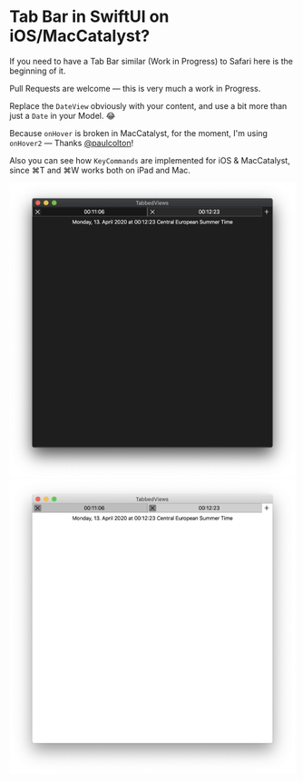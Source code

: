 # Tab Bar in SwiftUI on iOS/MacCatalyst?

If you need to have a Tab Bar similar (Work in Progress) to Safari here is the beginning of it.

Pull Requests are welcome — this is very much a work in Progress.

Replace the `DateView` obviously with your content, and use a bit more than just a `Date` in your Model. 😂

Because `onHover` is broken in MacCatalyst, for the moment, I'm using `onHover2` — Thanks [@paulcolton](https://twitter.com/paulcolton/status/1248791065651326978)!

Also you can see how `KeyCommands` are implemented for iOS & MacCatalyst, since ⌘T and ⌘W works both on iPad and Mac.

![](Dark.png)
![](Light.png)

